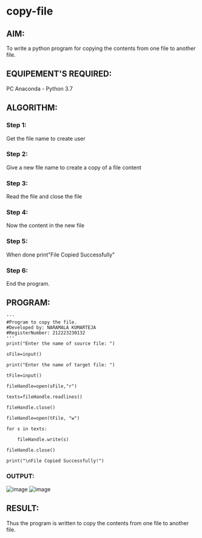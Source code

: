 # copy-file
## AIM:
To write a python program for copying the contents from one file to another file.
## EQUIPEMENT'S REQUIRED: 
PC
Anaconda - Python 3.7
## ALGORITHM:

### Step 1:
Get the file name to create user
### Step 2:
Give a new file name to create a copy of a file content
### Step 3:
Read the file and close the file
### Step 4:
Now the content in the new file
### Step 5:
When done print"File Copied Successfully"
### Step 6:
End the program.

## PROGRAM:
```
'''
#Program to copy the file.
#Developed by: NARAMALA KUMARTEJA
#RegisterNumber: 212223230132
'''
print("Enter the name of source file: ")

sFile=input()

print("Enter the name of target file: ")

tFile=input()

fileHandle=open(sFile,"r")

texts=fileHandle.readlines()

fileHandle.close()

fileHandle=open(tFile, "w")

for s in texts:

    fileHandle.write(s)

fileHandle.close()

print("\nFile Copied Successfully!")
```

### OUTPUT:
![image](https://github.com/KumarTeja751/copy-file/assets/144947756/95bf5dff-1af4-4813-8363-5656b4a290b0)
![image](https://github.com/KumarTeja751/copy-file/assets/144947756/e199cff5-a1f3-4ed1-bed2-36482433f62c)


## RESULT:
Thus the program is written to copy the contents from one file to another file.
